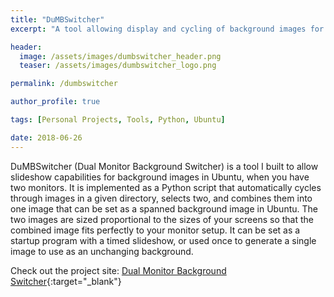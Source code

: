 ```yaml
---
title: "DuMBSwitcher"
excerpt: "A tool allowing display and cycling of background images for dual monitor setups."

header:
  image: /assets/images/dumbswitcher_header.png
  teaser: /assets/images/dumbswitcher_logo.png

permalink: /dumbswitcher

author_profile: true

tags: [Personal Projects, Tools, Python, Ubuntu]

date: 2018-06-26
---
```


DuMBSwitcher (Dual Monitor Background Switcher) is a tool I built to allow slideshow capabilities for background images in Ubuntu, when you have two monitors.  It is implemented as a Python script that automatically cycles through images in a given directory, selects two, and combines them into one image that can be set as a spanned background image in Ubuntu.  The two images are sized proportional to the sizes of your screens so that the combined image fits perfectly to your monitor setup.  It can be set as a startup program with a timed slideshow, or used once to generate a single image to use as an unchanging background.

Check out the project site: [Dual Monitor Background Switcher](https://kyles22.github.io/DuMBSwitcher/){:target="_blank"}
